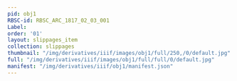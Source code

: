 ```yaml
---
pid: obj1
RBSC-id: RBSC_ARC_1817_02_03_001
Label:
order: '01'
layout: slippages_item
collection: slippages
thumbnail: "/img/derivatives/iiif/images/obj1/full/250,/0/default.jpg"
full: "/img/derivatives/iiif/images/obj1/full/full/0/default.jpg"
manifest: "/img/derivatives/iiif/obj1/manifest.json"
---
```

